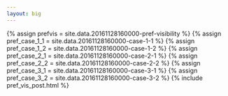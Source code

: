 ```yaml
---
layout: big
---
```

{% assign prefvis = site.data.20161128160000-pref-visibility %}
{% assign pref_case_1_1 = site.data.20161128160000-case-1-1 %}
{% assign pref_case_1_2 = site.data.20161128160000-case-1-2 %}
{% assign pref_case_2_1 = site.data.20161128160000-case-2-1 %}
{% assign pref_case_2_2 = site.data.20161128160000-case-2-2 %}
{% assign pref_case_3_1 = site.data.20161128160000-case-3-1 %}
{% assign pref_case_3_2 = site.data.20161128160000-case-3-2 %}
{% include pref_vis_post.html %}
